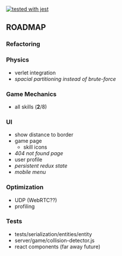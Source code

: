 [![tested with jest](https://img.shields.io/badge/tested_with-jest-99424f.svg)](https://github.com/facebook/jest)

## ROADMAP

### Refactoring

### Physics
* verlet integration
* _spacial partitioning instead of brute-force_

### **Game Mechanics**
* all skills (**2**/8)

### **UI**
* show distance to border
* game page
  * skill icons
* _404 not found page_
* user profile
* _persistent redux state_
* _mobile menu_

### Optimization
* UDP (WebRTC??)
* profiling

### Tests
* tests/serialization/entities/entity
* server/game/collision-detector.js
* react components (far away future)